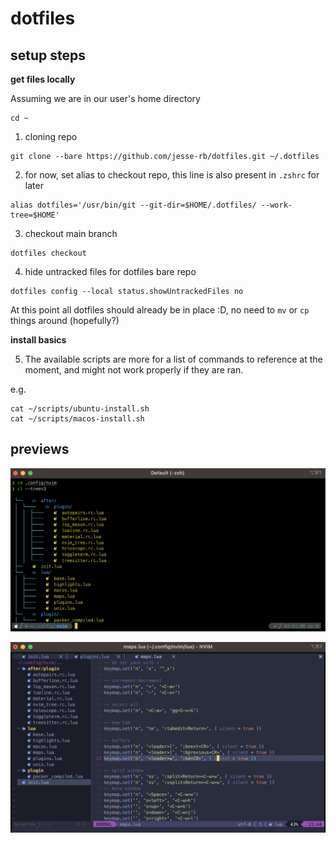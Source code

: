# dotfiles

## setup steps

**get files locally**

Assuming we are in our user's home directory
```
cd ~
```

1. cloning repo
```
git clone --bare https://github.com/jesse-rb/dotfiles.git ~/.dotfiles
```

2. for now, set alias to checkout repo, this line is also present in `.zshrc` for later
```
alias dotfiles='/usr/bin/git --git-dir=$HOME/.dotfiles/ --work-tree=$HOME'
```

3. checkout main branch
```
dotfiles checkout
```

4. hide untracked files for dotfiles bare repo
```
dotfiles config --local status.showUntrackedFiles no
```

At this point all dotfiles should already be in place :D, no need to `mv` or `cp` things around (hopefully?)

**install basics**

5. The available scripts are more for a list of commands to reference at the moment, and might not work properly if they are ran.

e.g.
```
cat ~/scripts/ubuntu-install.sh
cat ~/scripts/macos-install.sh
```

## previews

![image preview](./static/preview.png)

![image preview nvim](./static/preview_nvim.png)
